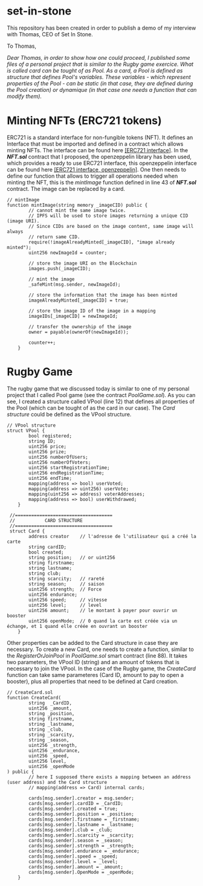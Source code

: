 # set-in-stone

This repository has been created in order to publish a demo of my interview with Thomas, CEO of Set In Stone.

To Thomas,

*Dear Thomas, in order to show how one could proceed, I published some files of a personal project that is similar to the Rugby game exercice. What is called card can be tought of as Pool. As a card, a Pool is defined as structure that defines Pool's variables. These variables - which represent properties of the Pool - can be static (in that case, they are defined during the Pool creation) or dynamique (in that case one needs a function that can modify them).*

# Minting NFTs (ERC721 tokens)

ERC721 is a standard interface for non-fungible tokens (NFT). It defines an Interface that must be imported and defined in a contract which allows minting NFTs. The interface can be found here [[ERC721 interface]](https://eips.ethereum.org/EIPS/eip-721). In the __*NFT.sol*__ contract that I proposed, the openzeppelin library has been used, which provides a ready to use ERC721 interface, this openzeppelin interface can be found here [[ERC721 interface, openzeppelin]](https://github.com/OpenZeppelin/openzeppelin-contracts/blob/master/contracts/token/ERC721/ERC721.sol). One then needs to define our function that allows to trigger all operations needed when minting the NFT, this is the _*mintImage*_ function defined in line 43 of __*NFT.sol*__ contract. The image can be replaced by a card.

```solidity
// mintImage
function mintImage(string memory _imageCID) public {
        // cannot mint the same image twice.
        // IPFS will be used to store images returning a unique CID (image URI).
        // Since CIDs are based on the image content, same image will always
        // return same CID.
        require(!imageAlreadyMinted[_imageCID], "image already minted");
        uint256 newImageId = counter;

        // store the image URI on the Blockchain
        images.push(_imageCID);

        // mint the image
        _safeMint(msg.sender, newImageId);

        // store the information that the image has been minted
        imageAlreadyMinted[_imageCID] = true;

        // store the image ID of the image in a mapping
        imageIDs[_imageCID] = newImageId;

        // transfer the ownership of the image
        owner = payable(ownerOf(newImageId));

        counter++;
    }
```

# Rugby Game

The rugby game that we discussed today is similar to one of my personal project that I called Pool game (see the contract _*PoolGame.sol*_). As you can see, I created a structure called VPool (line 12) that defines all properties of the Pool (which can be tought of as the card in our case). The *Card structure* could be defined as the VPool structure.

```solidity
// VPool structure
struct VPool {
        bool registered;
        string ID;
        uint256 price;
        uint256 prize;
        uint256 numberOfUsers;
        uint256 numberOfVoters;
        uint256 startRegistrationTime;
        uint256 endRegistrationTime;
        uint256 endTime;
        mapping(address => bool) userVoted;
        mapping(address => uint256) userVote;
        mapping(uint256 => address) voterAddresses;
        mapping(address => bool) userWithdrawed;
    }
    
 //====================================
 //           CARD STRUCTURE
 //====================================
 struct Card {
        address creator    // l'adresse de l'utilisateur qui a créé la carte
        string cardID;
        bool created;
        string position;   // or uint256
        string firstname;
        string lastname;
        string club;
        string scarcity;   // rareté
        string season;     // saison
        uint256 strength;  // Force
        uint256 endurance;
        uint256 speed;     // vitesse
        uint256 level;     // level
        uint256 amount;    // le montant à payer pour ouvrir un booster
        uint256 openMode;  // 0 quand la carte est créée via un échange, et 1 quand elle créée en ouvrant un booster
    }
```
Other properties can be added to the Card structure in case they are necessary. To create a new Card, one needs to create a function, similar to the _*RegisterOrJoinPool*_ in  _*PoolGame.sol*_ smart contract (line 88). It takes two parameters, the VPool ID (string) and an amount of tokens that is necessary to join the VPool. In the case of the Rugby game, the _*CreateCard*_ function can take same parameteres (Card ID, amount to pay to open a booster), plus all properties that need to be defined at Card creation.

```solidity
// CreateCard.sol
function CreateCard(
        string  _CardID,
        uint256 _amount,
        string _position,
        string firstname,
        string _lastname,
        string _club,
        string _scarcity,
        string _season,
        uint256 _strength,
        uint256 _endurance,
        uint256 _speed,
        uint256 level,
        uint256 _openMode
) public {
        // here I supposed there exists a mapping between an address (user address) and the Card structure
        // mapping(address => Card) internal cards;
        
        cards[msg.sender].creator = msg.sender;
        cards[msg.sender].cardID = _CardID;
        cards[msg.sender].created = true;
        cards[msg.sender].position = _position;
        cards[msg.sender].firstname = _firstname;
        cards[msg.sender].lastname = _lastname;
        cards[msg.sender].club = _club;
        cards[msg.sender].scarcity = _scarcity;
        cards[msg.sender].season = _season;
        cards[msg.sender].strength = _strength;
        cards[msg.sender].endurance = _endurance;
        cards[msg.sender].speed = _speed;
        cards[msg.sender].level = _level;
        cards[msg.sender].amount = _amount;
        cards[msg.sender].OpenMode = _openMode;
    }
```














